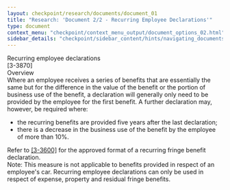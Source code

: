 ```yaml
---
layout: checkpoint/research/documents/document_01
title: "Research: 'Document 2/2 - Recurring Employee Declarations'"
type: document
context_menu: "checkpoint/context_menu_output/document_options_02.html"
sidebar_details: "checkpoint/sidebar_content/hints/navigating_documents.html"
---
```


<!-- START CHECKPOINT OUTPUT -->

<div id="documentDisplay"> <div id="documentContainer"><span id="NavOffset" class="anchor"></span><div id="docContent"><div id="wrapperContentAUAccounting"><div class="sharedInfo"></div><div class="wrapper" id="anchor_Id2245cbf4bdd11e28e86d4295b0ab413"><div class="heading3 ">Recurring employee declarations</div><div class="wrapper" id="anchor_Id31b8d524bdd11e28e86d4295b0ab413"><div class="leftCol heading5 ">[3-3870]&nbsp;</div><div class="rightCol heading5 ">Overview</div><div class="spacing " id="anchor_Id31b8d314bdd11e28e86d4295b0ab413"><span>Where an employee receives a series of benefits that are essentially the same but for the difference in the value of the benefit or the portion of business use of the benefit, a declaration will generally only need to be provided by the employee for the first benefit. A further declaration may, however, be required where:</span><ul class=" "><li class="listItem indent "><div class=""><span>the recurring benefits are provided five years after the last declaration;</span></div></li><li class="listItem indent "><div class=""><span>there is a decrease in the business use of the benefit by the employee of more than 10%.</span></div></li></ul></div><div class="spacing " id="anchor_Id31b8d304bdd11e28e86d4295b0ab413"><span>Refer to <span class=""><span text="docguid" class="printableDocGuid"></span><a href="/maf/app/document?&amp;src=rl&amp;docguid=Id01487d292ad11e29c6197cfe994d8ea&amp;hitguid=Idf87ad667bee11e29945a551b0b508b2&amp;snippets=true&amp;startChunk=1&amp;endChunk=1&amp;extLink=false&amp;anchor=anchor_Idf87ad667bee11e29945a551b0b508b2#anchor_Idf87ad667bee11e29945a551b0b508b2" class="documentLink FLATRATE" name="docPosition" docguid="Id01487d292ad11e29c6197cfe994d8ea" id="lnkResultDoc_Id01487d292ad11e29c6197cfe994d8ea">[3-3600]</a></span> for the approved format of a recurring fringe benefit declaration.</span></div><div class="spacing " id="anchor_Id31b8d324bdd11e28e86d4295b0ab413"><span><span class="strong">Note:</span> This measure is not applicable to benefits provided in respect of an employee's car. Recurring employee declarations can only be used in respect of expense, property and residual fringe benefits.</span></div></div></div></div></div></div><script type="text/javascript">$(function(){$('#relateddocumentsnavitem').hide();});</script> <div id="chunkDiv" class="navigationLinks chunckingLinks"> </div></div>

<!-- END CHECKPOINT OUTPUT -->